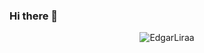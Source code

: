 ### Hi there 👋


<p align="center"><img align="center" src="https://github-readme-stats.vercel.app/api/top-langs?username=EdgarLiraa&show_icons=true&locale=en&layout=compact&theme=dracula" alt="EdgarLiraa" /></p>
